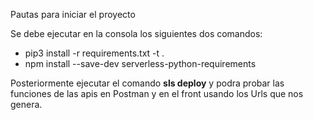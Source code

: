 Pautas para iniciar el proyecto

Se debe ejecutar en la consola los siguientes dos comandos:
- pip3 install -r requirements.txt -t .
- npm install --save-dev serverless-python-requirements

Posteriormente ejecutar el comando **sls deploy** y podra probar las funciones de las apis en Postman y en el front usando los Urls que nos genera. 
